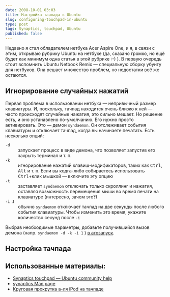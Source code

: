```yaml
---
date: 2008-10-01 03:03
title: Настройка тачпада в Ubuntu
slug: configuring-touchpad-in-ubuntu
type: post
tags: Synaptics, touchpad, Ubuntu
published: false
---
```


Недавно я стал обладателем нетбука Acer Aspire One, и я, в связи с этим, открываю рубрику Ubuntu на нетбуке (да, сказано громко, но ещё будет как минимум одна статья в этой рубрике :-) ). В первую очередь стоит вспомнить Ubuntu Netbook Remix — специальную сборку убунту для нетбуков. Она решает множество проблем, но недостатки всё же остаются.
<h2>Игнорирование случайных нажатий</h2>
Первая проблема в использовании нетбука — непривычный размер клавиатуры. И, поскольку, тачпад находится очень близко к ней — часто происходят случайные нажатия, это сильно мешает. Но решение есть, и оно устанавлено по-умолчанию. Его нужно просто активировать. Это — демон <code>syndaemon</code>. Он отслеживает события клавиатуры и отключает тачпад, когда вы начинаете печатать. Есть несколько опций:

<div class="container">
<dl class="b-options-list">
  <dt><code>-d</code></dt>
  <dd>запускает процесс в виде демона, что позволяет запустив его закрыть терминал и т. п.</dd>
  <dt><code>-k</code></dt>
  <dd>игнорирование нажатий клавиш-модификаторов, таких как <kbd>Ctrl</kbd>, <kbd>Alt</kbd> и т. п. Если вы кодга-либо собираетесь использовать <kbd>Ctrl</kbd>+клик мышкой — включите эту опцию</dd>
  <dt><code>-t</code></dt>
  <dd>заставляет <code>syndaemon</code> отключать только скроллинг и нажатия, оставляя возможность перемещения мыши во время печати на клавиатуре (интересно, зачем это‽)</dd>
  <dt><code>-i <em>1</em></code></dt>
  <dd>обычно <code>syndaemon</code> отключает тачпад на две секунды после любого события клавиатуры. Чтобы изменить это время, укажите количество секунд после <code>-i</code></dd>
</dl>
</div>

Выбрав необходимые параметры, добавьте получившийся вызов демона (напр. <code>syndaemon -d -k -i 1</code> ) <a href="https://help.ubuntu.com/community/AddingProgramToSessionStartup">в атозапуск</a>.

<h2>Настройка тачпада</h2>
<h2>Использованные материалы:</h2>
<ul>
	<li><a href="https://help.ubuntu.com/community/SynapticsTouchpad">Synaptics touchpad — </a><a href="https://help.ubuntu.com/community/SynapticsTouchpad">Ubuntu community help</a></li>
	<li><a href="http://linux.die.net/man/5/synaptics">synaptics Man page</a></li>
	<li><a href="http://habrahabr.ru/blogs/linux/53863/">Круговая прокрутка а-ля iPod на тачпаде</a></li>
</ul>

